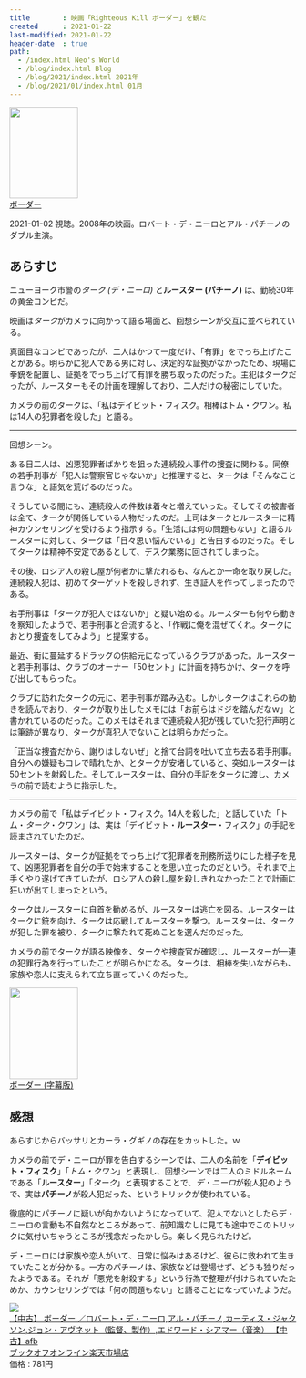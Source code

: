 ```yaml
---
title        : 映画「Righteous Kill ボーダー」を観た
created      : 2021-01-22
last-modified: 2021-01-22
header-date  : true
path:
  - /index.html Neo's World
  - /blog/index.html Blog
  - /blog/2021/index.html 2021年
  - /blog/2021/01/index.html 01月
---
```


<div class="ad-amazon">
  <div class="ad-amazon-image">
    <a href="https://www.amazon.co.jp/dp/B08QL3S6V8?tag=neos21-22&amp;linkCode=osi&amp;th=1&amp;psc=1">
      <img src="https://m.media-amazon.com/images/I/51xTxuQhKeL._SL160_.jpg" width="120" height="160">
    </a>
  </div>
  <div class="ad-amazon-info">
    <div class="ad-amazon-title">
      <a href="https://www.amazon.co.jp/dp/B08QL3S6V8?tag=neos21-22&amp;linkCode=osi&amp;th=1&amp;psc=1">ボーダー</a>
    </div>
  </div>
</div>

2021-01-02 視聴。2008年の映画。ロバート・デ・ニーロとアル・パチーノのダブル主演。

## あらすじ

ニューヨーク市警の*ターク (デ・ニーロ)* と**ルースター (パチーノ)** は、勤続30年の黄金コンビだ。

映画は*ターク*がカメラに向かって語る場面と、回想シーンが交互に並べられている。

真面目なコンビであったが、二人はかつて一度だけ、「有罪」をでっち上げたことがある。明らかに犯人である男に対し、決定的な証拠がなかったため、現場に拳銃を配置し、証拠をでっち上げて有罪を勝ち取ったのだった。主犯はタークだったが、ルースターもその計画を理解しており、二人だけの秘密にしていた。

カメラの前のタークは、「私はデイビット・フィスク。相棒はトム・クワン。私は14人の犯罪者を殺した」と語る。

---

回想シーン。

ある日二人は、凶悪犯罪者ばかりを狙った連続殺人事件の捜査に関わる。同僚の若手刑事が「犯人は警察官じゃないか」と推理すると、タークは「そんなこと言うな」と語気を荒げるのだった。

そうしている間にも、連続殺人の件数は着々と増えていった。そしてその被害者は全て、タークが関係している人物だったのだ。上司はタークとルースターに精神カウンセリングを受けるよう指示する。「生活には何の問題もない」と語るルースターに対して、タークは「日々思い悩んでいる」と告白するのだった。そしてタークは精神不安定であるとして、デスク業務に回されてしまった。

その後、ロシア人の殺し屋が何者かに撃たれるも、なんとか一命を取り戻した。連続殺人犯は、初めてターゲットを殺しきれず、生き証人を作ってしまったのである。

若手刑事は「タークが犯人ではないか」と疑い始める。ルースターも何やら動きを察知したようで、若手刑事と合流すると、「作戦に俺を混ぜてくれ。タークにおとり捜査をしてみよう」と提案する。

最近、街に蔓延するドラッグの供給元になっているクラブがあった。ルースターと若手刑事は、クラブのオーナー「50セント」に計画を持ちかけ、タークを呼び出してもらった。

クラブに訪れたタークの元に、若手刑事が踏み込む。しかしタークはこれらの動きを読んでおり、タークが取り出したメモには「お前らはドジを踏んだなｗ」と書かれているのだった。このメモはそれまで連続殺人犯が残していた犯行声明とは筆跡が異なり、タークが真犯人でないことは明らかだった。

「正当な捜査だから、謝りはしないぜ」と捨て台詞を吐いて立ち去る若手刑事。自分への嫌疑もコレで晴れたか、とタークが安堵していると、突如ルースターは50セントを射殺した。そしてルースターは、自分の手記をタークに渡し、カメラの前で読むように指示した。

---

カメラの前で「私はデイビット・フィスク。14人を殺した」と話していた「トム・*ターク*・クワン」は、実は「デイビット・**ルースター**・フィスク」の手記を読まされていたのだ。

ルースターは、タークが証拠をでっち上げて犯罪者を刑務所送りにした様子を見て、凶悪犯罪者を自分の手で始末することを思い立ったのだという。それまで上手くやり遂げてきていたが、ロシア人の殺し屋を殺しきれなかったことで計画に狂いが出てしまったという。

タークはルースターに自首を勧めるが、ルースターは逃亡を図る。ルースターはタークに銃を向け、タークは応戦してルースターを撃つ。ルースターは、タークが犯した罪を被り、タークに撃たれて死ぬことを選んだのだった。

カメラの前でタークが語る映像を、タークや捜査官が確認し、ルースターが一連の犯罪行為を行っていたことが明らかになる。タークは、相棒を失いながらも、家族や恋人に支えられて立ち直っていくのだった。

<div class="ad-amazon">
  <div class="ad-amazon-image">
    <a href="https://www.amazon.co.jp/dp/B00FIYHNOE?tag=neos21-22&amp;linkCode=osi&amp;th=1&amp;psc=1">
      <img src="https://m.media-amazon.com/images/I/51gfCZ5ogKL._SL160_.jpg" width="120" height="160">
    </a>
  </div>
  <div class="ad-amazon-info">
    <div class="ad-amazon-title">
      <a href="https://www.amazon.co.jp/dp/B00FIYHNOE?tag=neos21-22&amp;linkCode=osi&amp;th=1&amp;psc=1">ボーダー (字幕版)</a>
    </div>
  </div>
</div>

## 感想

あらすじからバッサリとカーラ・グギノの存在をカットした。ｗ

カメラの前でデ・ニーロが罪を告白するシーンでは、二人の名前を「**デイビット・フィスク**」「*トム・クワン*」と表現し、回想シーンでは二人のミドルネームである「**ルースター**」「*ターク*」と表現することで、*デ・ニーロ*が殺人犯のようで、実は**パチーノ**が殺人犯だった、というトリックが使われている。

徹底的にパチーノに疑いが向かないようになっていて、犯人でないとしたらデ・ニーロの言動も不自然なところがあって、前知識なしに見ても途中でこのトリックに気付いちゃうところが残念だったかしら。楽しく見られたけど。

デ・ニーロには家族や恋人がいて、日常に悩みはあるけど、彼らに救われて生きていたことが分かる。一方のパチーノは、家族などは登場せず、どうも独りだったようである。それが「悪党を射殺する」という行為で整理が付けられていたためか、カウンセリングでは「何の問題もない」と語ることになっていたようだ。

<div class="ad-rakuten">
  <div class="ad-rakuten-image">
    <a href="https://hb.afl.rakuten.co.jp/hgc/g00rc682.waxyceda.g00rc682.waxyd8cb/?pc=https%3A%2F%2Fitem.rakuten.co.jp%2Fbookoffonline%2F0016387301%2F&amp;m=http%3A%2F%2Fm.rakuten.co.jp%2Fbookoffonline%2Fi%2F11343519%2F">
      <img src="https://thumbnail.image.rakuten.co.jp/@0_mall/bookoffonline/cabinet/280/0016387301l.jpg?_ex=128x128">
    </a>
  </div>
  <div class="ad-rakuten-info">
    <div class="ad-rakuten-title">
      <a href="https://hb.afl.rakuten.co.jp/hgc/g00rc682.waxyceda.g00rc682.waxyd8cb/?pc=https%3A%2F%2Fitem.rakuten.co.jp%2Fbookoffonline%2F0016387301%2F&amp;m=http%3A%2F%2Fm.rakuten.co.jp%2Fbookoffonline%2Fi%2F11343519%2F">【中古】 ボーダー ／ロバート・デ・ニーロ,アル・パチーノ,カーティス・ジャクソン,ジョン・アヴネット（監督、製作）,エドワード・シアマー（音楽） 【中古】afb</a>
    </div>
    <div class="ad-rakuten-shop">
      <a href="https://hb.afl.rakuten.co.jp/hgc/g00rc682.waxyceda.g00rc682.waxyd8cb/?pc=https%3A%2F%2Fwww.rakuten.co.jp%2Fbookoffonline%2F&amp;m=http%3A%2F%2Fm.rakuten.co.jp%2Fbookoffonline%2F">ブックオフオンライン楽天市場店</a>
    </div>
    <div class="ad-rakuten-price">価格 : 781円</div>
  </div>
</div>
